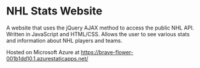 # NHL Stats Website

A website that uses the jQuery AJAX method to access the public NHL API. Written in JavaScript and HTML/CSS. Allows the user to see various stats and information about NHL players and teams.

Hosted on Microsoft Azure at https://brave-flower-001b1dd10.1.azurestaticapps.net/




